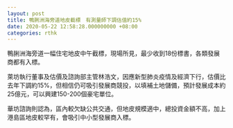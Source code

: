 ```yaml
---
layout: post
title: 鴨脷洲海旁道地皮截標　有測量師下調估值約15%
date: 2020-05-22 12:58:28.000000000 +08:00
categories: rthk
---
```


鴨脷洲海旁道一幅住宅地皮中午截標，現場所見，最少收到18份標書，各類發展商都有入標。

萊坊執行董事及估價及諮詢部主管林浩文，因應新型肺炎疫情及經濟下行，估價比去年下調約15%，但相信仍可吸引發展商競投，以填補土地儲備，預計發展成本約25億元，可以興建150-200個豪宅單位。

華坊諮詢則認為，區內較欠缺公共交通，但地皮規模適中，總投資金額不高，加上港島區地皮較罕有，會吸引中小型發展商入標。
